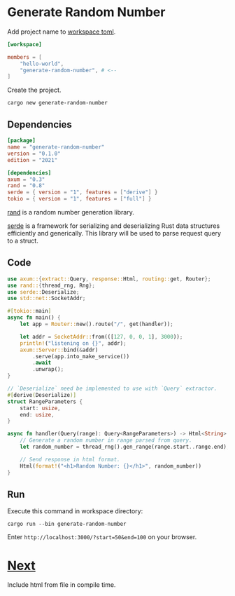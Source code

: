 # Generate Random Number

Add project name to [workspace toml].

```toml
[workspace]

members = [
    "hello-world",
    "generate-random-number", # <--
]
```

Create the project.

```
cargo new generate-random-number
```

## Dependencies

```toml
[package]
name = "generate-random-number"
version = "0.1.0"
edition = "2021"

[dependencies]
axum = "0.3"
rand = "0.8"
serde = { version = "1", features = ["derive"] }
tokio = { version = "1", features = ["full"] }
```

[rand] is a random number generation library.

[serde] is a framework for serializing and deserializing Rust data structures
efficiently and generically. This library will be used to parse request query
to a struct.

## Code

```rust
use axum::{extract::Query, response::Html, routing::get, Router};
use rand::{thread_rng, Rng};
use serde::Deserialize;
use std::net::SocketAddr;

#[tokio::main]
async fn main() {
    let app = Router::new().route("/", get(handler));

    let addr = SocketAddr::from(([127, 0, 0, 1], 3000));
    println!("listening on {}", addr);
    axum::Server::bind(&addr)
        .serve(app.into_make_service())
        .await
        .unwrap();
}

// `Deserialize` need be implemented to use with `Query` extractor.
#[derive(Deserialize)]
struct RangeParameters {
    start: usize,
    end: usize,
}

async fn handler(Query(range): Query<RangeParameters>) -> Html<String> {
    // Generate a random number in range parsed from query.
    let random_number = thread_rng().gen_range(range.start..range.end);

    // Send response in html format.
    Html(format!("<h1>Random Number: {}</h1>", random_number))
}
```

## Run

Execute this command in workspace directory:

```
cargo run --bin generate-random-number
```

Enter `http://localhost:3000/?start=50&end=100` on your browser.

# [Next](05-include-html.md)

Include html from file in compile time.

[axum]: https://crates.io/crates/axum
[rand]: https://crates.io/crates/rand
[serde]: https://crates.io/crates/serde
[workspace toml]: https://github.com/programatik29/axum-tutorial/blob/master/workspace/Cargo.toml
